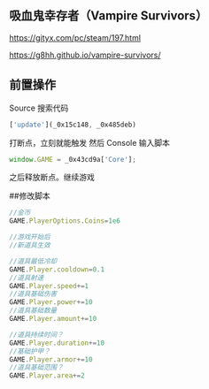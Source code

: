 ## 吸血鬼幸存者（Vampire Survivors）
https://gityx.com/pc/steam/197.html

https://g8hh.github.io/vampire-survivors/

## 前置操作
Source 搜索代码
```js
['update'](_0x15c148, _0x485deb)
```
打断点，立刻就能触发
然后 Console 输入脚本
```js
window.GAME = _0x43cd9a['Core'];
```
之后释放断点。继续游戏

##修改脚本
```js
//金币
GAME.PlayerOptions.Coins=1e6

//游戏开始后
//新道具生效

//道具最低冷却
GAME.Player.cooldown=0.1
//道具射速
GAME.Player.speed+=1
//道具基础伤害
GAME.Player.power+=10
//道具基础数量
GAME.Player.amount+=10

//道具持续时间？
GAME.Player.duration+=10
//基础护甲？
GAME.Player.armor+=10
//道具基础范围？
GAME.Player.area+=2

```
